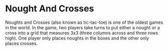 # Nought And Crosses

<p>
Noughts and Crosses (also known as tic-tac-toe) is one of the oldest games in the world. In the game, two players take turns to put either a nought or a cross into a grid that measures 3x3 (three columns across and three rows high). One player only places noughts in the boxes and the other only places crosses.
</p>
